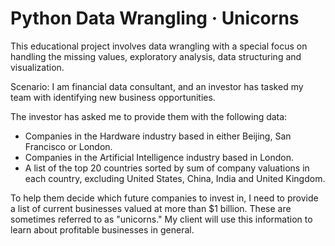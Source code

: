 # Python Data Wrangling · Unicorns

This educational project involves data wrangling with a special focus on handling the missing values, exploratory analysis, data structuring and visualization.

Scenario: I am financial data consultant, and an investor has tasked my team with identifying new business opportunities.

The investor has asked me to provide them with the following data:

* Companies in the Hardware industry based in either Beijing, San Francisco or London.
* Companies in the Artificial Intelligence industry based in London.
* A list of the top 20 countries sorted by sum of company valuations in each country, excluding United States, China, India and United Kingdom.

To help them decide which future companies to invest in, I need to provide a list of current businesses valued at more than $1 billion. These are sometimes referred to as "unicorns." My client will use this information to learn about profitable businesses in general.
